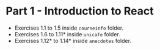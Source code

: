 # Part 1 - Introduction to React
- Exercises 1.1 to 1.5 inside `courseinfo` folder.
- Exercises 1.6 to 1.11* inside `unicafe` folder.
- Exercises 1.12* to 1.14* inside `anecdotes` folder.